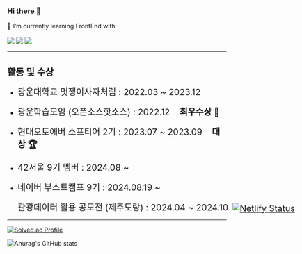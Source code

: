 ### Hi there 👋

🌱 I’m currently learning FrontEnd with <br/>
<br/>
<img src="https://img.shields.io/badge/JavaScript-F7DF1E?style=for-the-badge&logo=JavaScript&logoColor=white">
<img src="https://img.shields.io/badge/typescript-3178C6?style=for-the-badge&logo=Typescript&logoColor=white">
<img src="https://img.shields.io/badge/React-61DAFB?style=for-the-badge&logo=React&logoColor=white">


<hr>

<h2>활동 및 수상</h1>
<ul>
  <li><span style="font-size:20px;">광운대학교 멋쟁이사자처럼 : 2022.03 ~ 2023.12 </span></li>
  <br/>
  <li><span style="font-size:20px;">광운학습모임 (오픈소스핫소스) : 2022.12 &nbsp&nbsp&nbsp<strong>최우수상 🏅</strong></span></li>
  <br/>
  <li><span style="font-size:20px;">현대오토에버 소프티어 2기 : 2023.07 ~ 2023.09 &nbsp&nbsp&nbsp<strong>대상 🏆</strong></span></li>
  <br/>
  <li><span style="font-size:20px;">42서울 9기 멤버 : 2024.08 ~ </span></li>
  <br/>
  <li><span style="font-size:20px;">네이버 부스트캠프 9기 : 2024.08.19 ~ </span></li>
  <br/>
<li style="display: flex; align-items: center;">
  <span style="font-size:20px; white-space: nowrap;">
    관광데이터 활용 공모전 (제주도랑) : 2024.04 ~ 2024.10
    <a href="https://app.netlify.com/sites/jejudorang/deploys" style="margin-left: 5px; vertical-align: middle; display: inline-flex; align-items: center;">
      <img src="https://api.netlify.com/api/v1/badges/bf0c2e7e-1d27-454b-92c3-1487d9e1663c/deploy-status" alt="Netlify Status" style="vertical-align: middle;" />
    </a>
  </span>
</li>
</ul>
<hr>

[![Solved.ac Profile](http://mazassumnida.wtf/api/v2/generate_badge?boj=dooduji)](https://solved.ac/dooduji/)


![Anurag's GitHub stats](https://github-readme-stats.vercel.app/api?username=Hosung99&show_icons=true&theme=radical)
